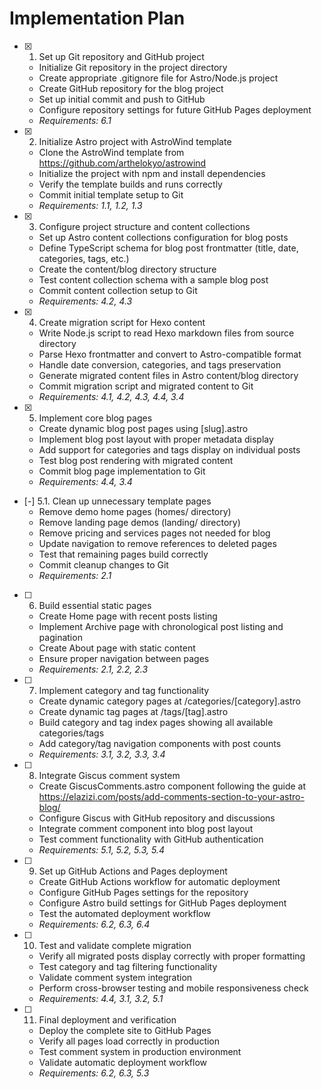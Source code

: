 # Implementation Plan

- [x] 1. Set up Git repository and GitHub project
  - Initialize Git repository in the project directory
  - Create appropriate .gitignore file for Astro/Node.js project
  - Create GitHub repository for the blog project
  - Set up initial commit and push to GitHub
  - Configure repository settings for future GitHub Pages deployment
  - _Requirements: 6.1_

- [x] 2. Initialize Astro project with AstroWind template
  - Clone the AstroWind template from <https://github.com/arthelokyo/astrowind>
  - Initialize the project with npm and install dependencies
  - Verify the template builds and runs correctly
  - Commit initial template setup to Git
  - _Requirements: 1.1, 1.2, 1.3_

- [x] 3. Configure project structure and content collections
  - Set up Astro content collections configuration for blog posts
  - Define TypeScript schema for blog post frontmatter (title, date, categories, tags, etc.)
  - Create the content/blog directory structure
  - Test content collection schema with a sample blog post
  - Commit content collection setup to Git
  - _Requirements: 4.2, 4.3_

- [x] 4. Create migration script for Hexo content
  - Write Node.js script to read Hexo markdown files from source directory
  - Parse Hexo frontmatter and convert to Astro-compatible format
  - Handle date conversion, categories, and tags preservation
  - Generate migrated content files in Astro content/blog directory
  - Commit migration script and migrated content to Git
  - _Requirements: 4.1, 4.2, 4.3, 4.4, 3.4_

- [x] 5. Implement core blog pages
  - Create dynamic blog post pages using [slug].astro
  - Implement blog post layout with proper metadata display
  - Add support for categories and tags display on individual posts
  - Test blog post rendering with migrated content
  - Commit blog page implementation to Git
  - _Requirements: 4.4, 3.4_

- [-] 5.1. Clean up unnecessary template pages
  - Remove demo home pages (homes/ directory)
  - Remove landing page demos (landing/ directory)  
  - Remove pricing and services pages not needed for blog
  - Update navigation to remove references to deleted pages
  - Test that remaining pages build correctly
  - Commit cleanup changes to Git
  - _Requirements: 2.1_

- [ ] 6. Build essential static pages
  - Create Home page with recent posts listing
  - Implement Archive page with chronological post listing and pagination
  - Create About page with static content
  - Ensure proper navigation between pages
  - _Requirements: 2.1, 2.2, 2.3_

- [ ] 7. Implement category and tag functionality
  - Create dynamic category pages at /categories/[category].astro
  - Create dynamic tag pages at /tags/[tag].astro
  - Build category and tag index pages showing all available categories/tags
  - Add category/tag navigation components with post counts
  - _Requirements: 3.1, 3.2, 3.3, 3.4_

- [ ] 8. Integrate Giscus comment system
  - Create GiscusComments.astro component following the guide at <https://elazizi.com/posts/add-comments-section-to-your-astro-blog/>
  - Configure Giscus with GitHub repository and discussions
  - Integrate comment component into blog post layout
  - Test comment functionality with GitHub authentication
  - _Requirements: 5.1, 5.2, 5.3, 5.4_

- [ ] 9. Set up GitHub Actions and Pages deployment
  - Create GitHub Actions workflow for automatic deployment
  - Configure GitHub Pages settings for the repository
  - Configure Astro build settings for GitHub Pages deployment
  - Test the automated deployment workflow
  - _Requirements: 6.2, 6.3, 6.4_

- [ ] 10. Test and validate complete migration
  - Verify all migrated posts display correctly with proper formatting
  - Test category and tag filtering functionality
  - Validate comment system integration
  - Perform cross-browser testing and mobile responsiveness check
  - _Requirements: 4.4, 3.1, 3.2, 5.1_

- [ ] 11. Final deployment and verification
  - Deploy the complete site to GitHub Pages
  - Verify all pages load correctly in production
  - Test comment system in production environment
  - Validate automatic deployment workflow
  - _Requirements: 6.2, 6.3, 5.3_
